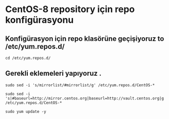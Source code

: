 
# CentOS-8 repository için repo konfigürasyonu 

## Konfigürasyon için repo klasörüne geçişiyoruz  to /etc/yum.repos.d/

```
cd /etc/yum.repos.d/
```


## Gerekli eklemeleri yapıyoruz .
```
sudo sed -i 's/mirrorlist/#mirrorlist/g' /etc/yum.repos.d/CentOS-*
```

```
sudo sed -i 's|#baseurl=http://mirror.centos.org|baseurl=http://vault.centos.org|g' /etc/yum.repos.d/CentOS-*
```

```
sudo yum update -y
```
